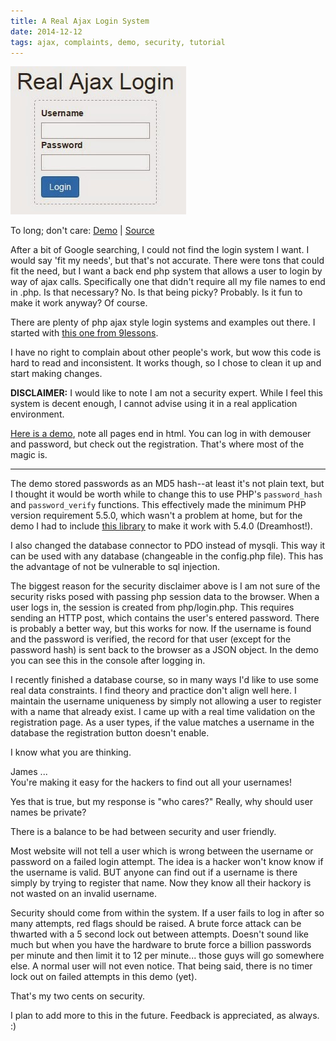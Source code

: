 ```yaml
---
title: A Real Ajax Login System
date: 2014-12-12
tags: ajax, complaints, demo, security, tutorial
---
```


![Real Ajax Login][picture-1]

To long; don't care: [Demo][link-1] | [Source][link-2]

After a bit of Google searching, I could not find the login system I want. I would say 'fit my
needs', but that's not accurate. There were tons that could fit the need, but I want a back end php
system that allows a user to login by way of ajax calls. Specifically one that didn't require all my
file names to end in .php. Is that necessary? No. Is that being picky? Probably. Is it fun to make
it work anyway? Of course.

There are plenty of php ajax style login systems and examples out there. I started with [this one
from 9lessons][link-3].

I have no right to complain about other people's work, but wow this code is hard to read and
inconsistent. It works though, so I chose to clean it up and start making changes.

**DISCLAIMER:** I would like to note I am not a security expert. While I feel this system is decent
enough, I cannot advise using it in a real application environment.

[Here is a demo][link-1], note all pages end in html. You can log in with demouser and password, but
check out the registration. That's where most of the magic is.

<!-- more -->

----------------------------------------------------------------------------------------------------

The demo stored passwords as an MD5 hash--at least it's not plain text, but I thought it would be
worth while to change this to use PHP's `password_hash` and `password_verify` functions. This
effectively made the minimum PHP version requirement 5.5.0, which wasn't a problem at home, but for
the demo I had to include [this library][link-4] to make it work with 5.4.0 (Dreamhost!).

I also changed the database connector to PDO instead of mysqli. This way it can be used with any
database (changeable in the config.php file). This has the advantage of not be vulnerable to sql
injection.

The biggest reason for the security disclaimer above is I am not sure of the security risks posed
with passing php session data to the browser. When a user logs in, the session is created from
php/login.php. This requires sending an HTTP post, which contains the user's entered password. There
is probably a better way, but this works for now. If the username is found and the password is
verified, the record for that user (except for the password hash) is sent back to the browser as a
JSON object. In the demo you can see this in the console after logging in.

I recently finished a database course, so in many ways I'd like to use some real data constraints.
I find theory and practice don't align well here. I maintain the username uniqueness by simply not
allowing a user to register with a name that already exist. I came up with a real time validation on
the registration page. As a user types, if the value matches a username in the database the
registration button doesn't enable.

I know what you are thinking.

James ...  
You're making it easy for the hackers to find out all your usernames!

Yes that is true, but my response is "who cares?" Really, why should user names be private?

There is a balance to be had between security and user friendly.

Most website will not tell a user which is wrong between the username or password on a failed login
attempt. The idea is a hacker won't know know if the username is valid. BUT anyone can find out if a
username is there simply by trying to register that name. Now they know all their hackory is not
wasted on an invalid username.

Security should come from within the system. If a user fails to log in after so many attempts, red
flags should be raised. A brute force attack can be thwarted with a 5 second lock out between
attempts. Doesn't sound like much but when you have the hardware to brute force a billion passwords
per minute and then limit it to 12 per minute... those guys will go somewhere else. A normal user
will not even notice. That being said, there is no timer lock out on failed attempts in this demo
(yet).

That's my two cents on security.

I plan to add more to this in the future. Feedback is appreciated, as always. :)


[picture-1]: images/ajaxlogin.jpg "Dashed borders let you know this is hard core web design."
[link-1]: http://geekwagon.net/projects/real-ajax-login/login.html
[link-2]: https://github.com/deplicator/real-ajax-login
[link-3]: http://www.9lessons.info/2014/07/ajax-php-login-page.html
[link-4]: https://github.com/Antnee/phpPasswordHashingLib

